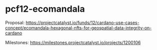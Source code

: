 # pcf12-ecomandala

Proposal: https://projectcatalyst.io/funds/12/cardano-use-cases-concept/ecomandala-hexagonal-nfts-for-geospatial-data-integrity-on-cardano

Milestones: https://milestones.projectcatalyst.io/projects/1200106